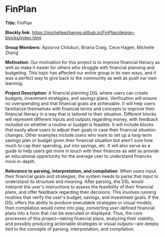 # FinPlan

**Title**: FinPlan

**Blockly link**: https://michelleezhangg.github.io/FinPlan/design-blocks/index.html

**Group Members**: Apoorva Chilukuri, Briana Craig, Cece Hagen, Michelle Zhang

**Motivation**: Our motivation for this project is to improve financial literacy as well as make it easier for others who struggle with financial planning and budgeting. This topic has affected our entire group in its own ways, and it was a perfect way to give back to the community as well as push our own learning.

**Project Description**: A financial planning DSL where users can create budgets, investment strategies, and savings plans. Verification will ensure no overspending and that financial goals are achievable. It will help users familiarize themselves with financial terms and concepts to improve their financial literacy in a way that is tailored to their situation. Different blocks will represent different inputs and outputs regarding money, with feedback included on whether a routine or budget is feasible. It will include blocks that easily allow users to adjust their goals in case their financial situation changes.  Other examples include users who want to set up a long-term savings plan or budget given their financial situation but aren’t sure how much to cap their spending, put into savings, etc. It will also serve as a guide to help users get more in touch with their finances as well as provide an educational opportunity for the average user to understand finances more in-depth.

**Relevance to parsing, interpretation, and compilation**: When users input their financial goals and strategies, the system needs to parse that input to understand its structure and meaning. After parsing, the DSL would interpret the user's instructions to assess the feasibility of their financial plans, and offer feedback regarding their decisions. This involves running routines that verify the user's budget, savings, and investment goals. If the DSL offers the ability to produce executable strategies or visual models, then compilation would come into play, converting user-defined financial plans into a form that can be executed or displayed. Thus, the core processes of this project—taking financial plans, analyzing their viability, and possibly producing actionable strategies or visual outputs—are deeply tied to the concepts of parsing, interpretation, and compilation.
